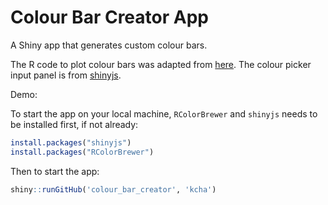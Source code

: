 # Colour Bar Creator App

A Shiny app that generates custom colour bars. 

The R code to plot colour bars was adapted from [here](http://www.colbyimaging.com/wiki/statistics/color-bars).
The colour picker input panel is from [shinyjs](https://github.com/daattali/shinyjs).

Demo: 

To start the app on your local machine, `RColorBrewer` and `shinyjs` needs to be
installed first, if not already:
```r
install.packages("shinyjs")
install.packages("RColorBrewer")
```

Then to start the app:
```r
shiny::runGitHub('colour_bar_creator', 'kcha')
```
